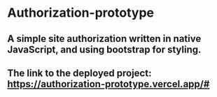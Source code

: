 # Authorization-prototype

## A simple site authorization written in native JavaScript, and using bootstrap for styling. 
## The link to the deployed project: https://authorization-prototype.vercel.app/#
